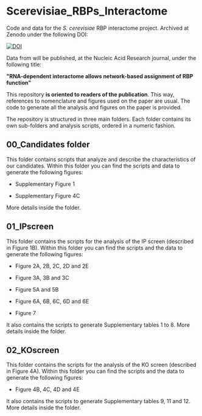 # Scerevisiae_RBPs_Interactome 

Code and data for the *S. cerevisiae* RBP interactome project. Archived at Zenodo under the following DOI:

[![DOI](https://zenodo.org/badge/502065589.svg)](https://zenodo.org/badge/latestdoi/502065589)

Data from will be published, at the Nucleic Acid Research journal, under the following title:

**"RNA-dependent interactome allows network-based assignment of RBP function"**
  
This repository **is oriented to readers of the publication**. This way, references to nomenclature and figures used on the paper are usual. The code to generate all the analysis and figures on the paper is provided. 

The repository is structured in three main folders. Each folder contains its own sub-folders and analysis scripts, ordered in a numeric fashion.

## 00_Candidates folder

This folder contains scripts that analyze and describe the characteristics of our candidates. Within this folder you can find the scripts and data to generate the following figures:

- Supplementary Figure 1

- Supplementary Figure 4C

More details inside the folder.

## 01_IPscreen

This folder contains the scripts for the analysis of the IP screen (described in Figure 1B). Within this folder you can find the scripts and the data to generate the following figures:

- Figure 2A, 2B, 2C, 2D and 2E

- Figure 3A, 3B and 3C

- Figure 5A and 5B

- Figure 6A, 6B, 6C, 6D and 6E

- Figure 7

It also contains the scripts to generate Supplementary tables 1 to 8. More details inside the folder.

## 02_KOscreen

This folder contains the scripts for the analysis of the KO screen (described in Figure 4A). Within this folder you can find the scripts and the data to generate the following figures:

- Figure 4B, 4C, 4D and 4E

It also contains the scripts to generate Supplementary tables 9, 11 and 12. More details inside the folder.
